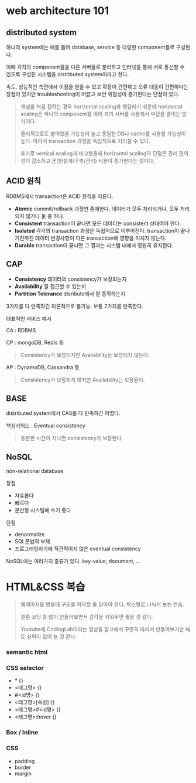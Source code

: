 # web architecture 101

## distributed system

하나의 system에는 예를 들어 database, service 등 다양한 component들로 구성된다.

이때 각각의 component들을 다른 서버들로 분리하고 인터넷을 통해 서로 통신할 수 있도록 구성된 시스템을 distributed system이라고 한다.

속도, 성능적인 측면에서 이점을 얻을 수 있고 확장이 간편하고 오류 대응이 간편하다는 장점이 있지만
troubleshooting이 어렵고 보안 위험성이 증가한다는 단점이 있다.

> 개념을 처음 접하는 경우 horizontal scaling과 헷갈리기 쉬운데 horizontal scaling은 하나의 component를 여러 개의 서버를 사용해서 부담을 줄이는 방식이다.
>
> 물리적으로도 붙어있을 가능성이 높고 동일한 DB나 cache를 사용할 가능성이 높다.
> 따라서 transaction 과정을 독립적으로 처리할 수 있다.
>
> 추가로 vertical scaling과 비교했을때 horizontal scaling의 단점은 관리 편의성이 감소하고 운영(설계/구축/관리) 비용이 증가한다는 것이다.

## ACID 원칙

RDBMS에서 transaction은 ACID 원칙을 따른다.

* **Atomic**
  commit/rollback 과정만 존재한다. 데이터가 모두 처리되거나, 모두 처리되지 않거나 둘 중 하나.
* **Consistent**
  transaction이 끝나면 모든 데이터는 consistent 상태여야 한다.
* **Isolated**
  각각의 transaction 과정은 독립적으로 이루어진다. transaction이 끝나기전까진 데이터 변경사항이 다른 transaction에 영향을 미치지 않는다.
* **Durable**
  transaction이 끝나면 그 결과는 시스템 내에서 영원히 유지된다.

## CAP

* **Consistency**
  데이터의 consistency가 보장되는지
* **Availability**
  잘 접근할 수 있는지
* **Partition Tolerance**
  disribute에서 잘 동작하는지

3가지를 다 만족하긴 이론적으로 불가능. 보통 2가지를 만족한다.

대표적인 서비스 예시

CA : RDBMS

CP : mongoDB, Redis 등

> Consistency가 보장되지만 Availability는 보장되지 않는다.

AP : DynamoDB, Cassandra 등

> Consistency가 보장되지 않지만 Availability는 보장된다.



## BASE

distributed system에서 CAS를 다 만족하긴 어렵다.

핵심키워드 : Eventual consistency

> 충분한 시간이 지나면 consistency가 보장된다.

## NoSQL

non-relational database

장점

* 자유롭다
* 빠르다
* 분산형 시스템에 쓰기 좋다

단점

* denormalize
* SQL문법의 부재
* 프로그래밍하기에 직관적이지 않은 eventual consistency

NoSQL에는 여러가지 종류가 있다.
key-value, document, ...



# HTML&CSS 복습

> 웹페이지를 봤을때 구조를 파악할 줄 알아야 한다. 박스별로 나눠서 보는 연습.
>
> 클론 코딩 등 많이 만들어보면서 감각을 키워두면 좋을 것 같다.
>
> Youtube에 CodingLab이라는 영상을 참고해서 꾸준히 따라서 만들어보기만 해도 실력이 많이 늘 것 같다.

### semantic html

### CSS selector

* \* {}
* <태그명> {}
* #<id명> {}
* <태그명>[속성] {}
* <태그명>#<id명> {}
* <태그명>:hover {}

### Box / Inline

### CSS

* padding
* border
* margin



